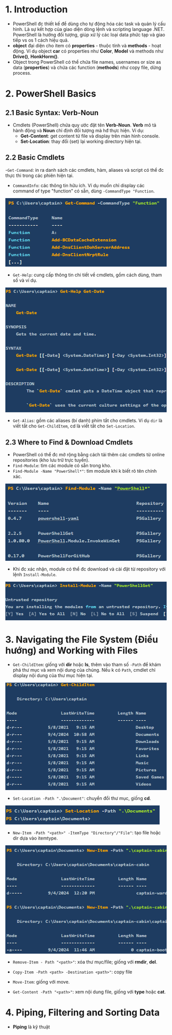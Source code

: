 # 1. Introduction
- PowerShell đc thiết kế để dùng cho tự động hóa các task và quản lý cấu hình. Là sự kết hợp của giao diện dòng lệnh và scripting language .NET. PowerShell là hướng đối tượng, giúp xử lý các loại data phức tạp và giao tiếp vs os 1 cách hiệu quả. 
- **object** đại diện cho item có **properties** - thuộc tính và **methods** - hoạt động. Ví dụ object **car** có properties như **Color**, **Model** và methods như **Drive()**, **HonkHorm()**.
- Object trong PowerShell có thể chứa file names, usernames or size as data (**properties**) và chứa các function (**methods**) như copy file, dừng process.

# 2. PowerShell Basics
## 2.1 Basic Syntax: Verb-Noun
- Cmdlets (PowerShell) chứa quy ước đặt tên **Verb-Noun**. **Verb** mô tả hành động và **Noun** chỉ định đối tượng mà hđ thực hiện. Ví dụ:
	+ **Get-Content**: get content từ file và display trên màn hình console.
	+ **Set-Location**: thay đổi (set) lại working directory hiện tại.

## 2.2 Basic Cmdlets
-`Get-Command`: in ra danh sách các cmdlets, hàm, aliases và script có thể đc thực thi trong các phiên hiện tại. 
- `CommandInfo`: các thông tin hữu ích. Ví dụ muốn chỉ display các command of type "function" có sẵn, dùng `-CommandType "Function`.

![Get-Command](/images/getcommand.PNG)

- `Get-Help`: cung cấp thông tin chi tiết về cmdlets, gồm cách dùng, tham số và ví dụ. 

![Get-Help](/images/gethelp.PNG)

- `Get-Alias`: gồm các aliases (bí danh) phím tắt cho cmdlets. Ví dụ `dir` là viết tắt cho `Get-ChildItem`, cd là viết tắt cho `Set-Location`.

## 2.3 Where to Find & Download Cmdlets
- PowerShell có thể đc mở rộng bằng cách tải thêm các cmdlets từ online repositories (kho lưu trữ trực tuyến).
- `Find-Module`: tìm các module có sẵn trong kho.
- `Find-Module -Name "PowerShell*"`: tìm module khi k biết rõ tên chính xác. 

![Find-module](/images/findmodule.PNG)

- Khi đc xác nhận, module có thể đc download và cài đặt từ repository với lệnh `Install-Module`.

![Install-Module](/images/installmodule.PNG)

# 3. Navigating the File System (Điều hướng) and Working with Files
- `Get-ChildItem`: giống với **dir** hoặc **ls**, thêm vào tham số `-Path` để khám phá thư mục và xem nội dung của chúng. Nếu k có `Path`, cmdlet chỉ display nội dung của thư mục hiện tại.

![Get-ChildItem](/images/getchilditem.PNG)

- `Set-Location -Path ".\Document"`: chuyển đổi thư mục, giống **cd**.

![Set-Location](/images/setlocation.PNG)

- `New-Item -Path "<path>" -ItemType "Directory"/"File"`: tạo file hoặc dir dựa vào itemtype.

![New-Item](/images/newitem.PNG)

- `Remove-Item - Path "<path>"`: xóa thư mục/file; giống với **rmdir**, **del**.

- `Copy-Item -Path <path> -Destination <path>"`: copy file
- `Move-Item`: giống với move.
- `Get-Content -Path "<path>"`: xem nội dung file, giống với **type** hoặc **cat**.

# 4. Piping, Filtering and Sorting Data
- **Piping** là kỹ thuật 